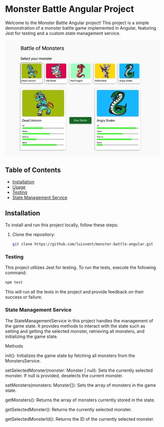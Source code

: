 # Monster Battle Angular Project

Welcome to the Monster Battle Angular project! This project is a simple demonstration of a monster battle game implemented in Angular, featuring Jest for testing and a custom state management service.

![Monster Battle](bm_preview.png)

## Table of Contents

- [Installation](#installation)
- [Usage](#usage)
- [Testing](#testing)
- [State Management Service](#state-management-service)
## Installation

To install and run this project locally, follow these steps:

1. Clone the repository:

   ```bash
   git clone https://github.com/luisvent/monster-battle-angular.git
   ```
### Testing
This project utilizes Jest for testing. To run the tests, execute the following command:   

   ```bash
   npm test
   ```
This will run all the tests in the project and provide feedback on their success or failure.



 ### State Management Service

The StateManagementService in this project handles the management of the game state. It provides methods to interact with the state such as setting and getting the selected monster, retrieving all monsters, and initializing the game state.

Methods

init(): Initializes the game state by fetching all monsters from the MonstersService.

setSelectedMonster(monster: Monster | null): Sets the currently selected monster. If null is provided, deselects the current monster.

setMonsters(monsters: Monster[]): Sets the array of monsters in the game state.

getMonsters(): Returns the array of monsters currently stored in the state.

getSelectedMonster(): Returns the currently selected monster.

getSelectedMonsterId(): Returns the ID of the currently selected monster.
